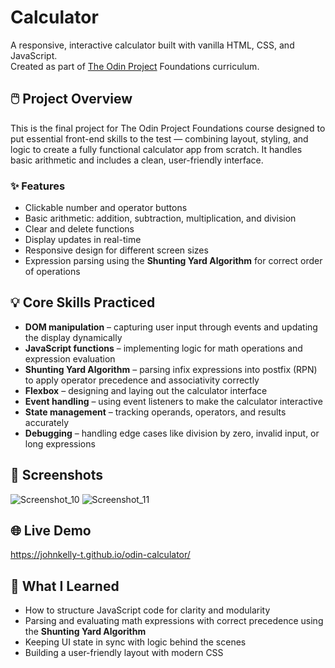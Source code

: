 # Calculator 

A responsive, interactive calculator built with vanilla HTML, CSS, and JavaScript.  
Created as part of [The Odin Project](https://www.theodinproject.com/) Foundations curriculum.

## 🖱️ Project Overview

This is the final project for The Odin Project Foundations course designed to put essential front-end skills to the test — combining layout, styling, and logic to create a fully functional calculator app from scratch. It handles basic arithmetic and includes a clean, user-friendly interface.

### ✨ Features

- Clickable number and operator buttons
- Basic arithmetic: addition, subtraction, multiplication, and division
- Clear and delete functions
- Display updates in real-time
- Responsive design for different screen sizes
- Expression parsing using the **Shunting Yard Algorithm** for correct order of operations

## 💡 Core Skills Practiced

- **DOM manipulation** – capturing user input through events and updating the display dynamically  
- **JavaScript functions** – implementing logic for math operations and expression evaluation  
- **Shunting Yard Algorithm** – parsing infix expressions into postfix (RPN) to apply operator precedence and associativity correctly  
- **Flexbox** – designing and laying out the calculator interface  
- **Event handling** – using event listeners to make the calculator interactive  
- **State management** – tracking operands, operators, and results accurately  
- **Debugging** – handling edge cases like division by zero, invalid input, or long expressions  

## 📸 Screenshots

![Screenshot_10](https://github.com/user-attachments/assets/d047c679-00f9-45c9-94d6-733a984f319c)
![Screenshot_11](https://github.com/user-attachments/assets/5f575e8f-56af-40cf-a636-500ac1d0261c)

## 🌐 Live Demo

https://johnkelly-t.github.io/odin-calculator/

## 🧠 What I Learned

- How to structure JavaScript code for clarity and modularity  
- Parsing and evaluating math expressions with correct precedence using the **Shunting Yard Algorithm**  
- Keeping UI state in sync with logic behind the scenes  
- Building a user-friendly layout with modern CSS  
